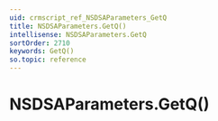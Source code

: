 ```yaml
---
uid: crmscript_ref_NSDSAParameters_GetQ
title: NSDSAParameters.GetQ()
intellisense: NSDSAParameters.GetQ
sortOrder: 2710
keywords: GetQ()
so.topic: reference
---
```


# NSDSAParameters.GetQ()

